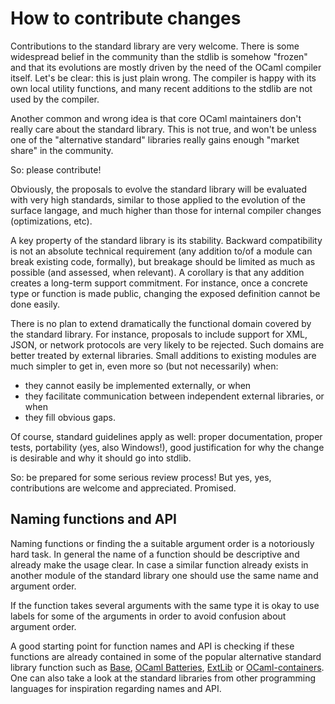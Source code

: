 # How to contribute changes

Contributions to the standard library are very welcome.  There is some
widespread belief in the community than the stdlib is somehow "frozen"
and that its evolutions are mostly driven by the need of the OCaml
compiler itself.  Let's be clear: this is just plain wrong. The
compiler is happy with its own local utility functions, and many
recent additions to the stdlib are not used by the compiler.

Another common and wrong idea is that core OCaml maintainers don't
really care about the standard library.  This is not true, and won't
be unless one of the "alternative standard" libraries really gains
enough "market share" in the community.

So: please contribute!

Obviously, the proposals to evolve the standard library will be
evaluated with very high standards, similar to those applied to the
evolution of the surface langage, and much higher than those for
internal compiler changes (optimizations, etc).

A key property of the standard library is its stability.  Backward
compatibility is not an absolute technical requirement (any addition
to/of a module can break existing code, formally), but breakage should
be limited as much as possible (and assessed, when relevant).  A
corollary is that any addition creates a long-term support commitment.
For instance, once a concrete type or function is made public,
changing the exposed definition cannot be done easily.

There is no plan to extend dramatically the functional domain covered
by the standard library.  For instance, proposals to include support
for XML, JSON, or network protocols are very likely to be rejected.  Such
domains are better treated by external libraries.  Small additions to
existing modules are much simpler to get in, even more so (but not
necessarily) when:

  - they cannot easily be implemented externally, or when
  - they facilitate communication between independent external
    libraries, or when
  - they fill obvious gaps.

Of course, standard guidelines apply as well: proper documentation,
proper tests, portability (yes, also Windows!), good justification for
why the change is desirable and why it should go into stdlib.

So: be prepared for some serious review process!  But yes, yes,
contributions are welcome and appreciated.  Promised.

## Naming functions and API

Naming functions or finding the a suitable argument order is a
notoriously hard task. In general the name of a function should
be descriptive and already make the usage clear. In case a similar
function already exists in another module of the standard library
one should use the same name and argument order.

If the function takes several arguments with the same type it is okay to
use labels for some of the arguments in order to avoid confusion about
argument order.

A good starting point for function names and API
is checking if these functions are already contained in some of the
popular alternative standard library function such as
[Base](https://github.com/janestreet/base),
[OCaml Batteries](https://github.com/ocaml-batteries-team/batteries-included),
[ExtLib](https://github.com/ygrek/ocaml-extlib) or
[OCaml-containers](https://github.com/c-cube/ocaml-containers).
One can also take a look at the standard libraries from other
programming languages for inspiration regarding names and API.
